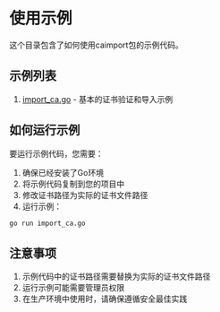 # 使用示例

这个目录包含了如何使用caimport包的示例代码。

## 示例列表

1. [import_ca.go](import_ca.go) - 基本的证书验证和导入示例

## 如何运行示例

要运行示例代码，您需要：

1. 确保已经安装了Go环境
2. 将示例代码复制到您的项目中
3. 修改证书路径为实际的证书文件路径
4. 运行示例：

```bash
go run import_ca.go
```

## 注意事项

1. 示例代码中的证书路径需要替换为实际的证书文件路径
2. 运行示例可能需要管理员权限
3. 在生产环境中使用时，请确保遵循安全最佳实践